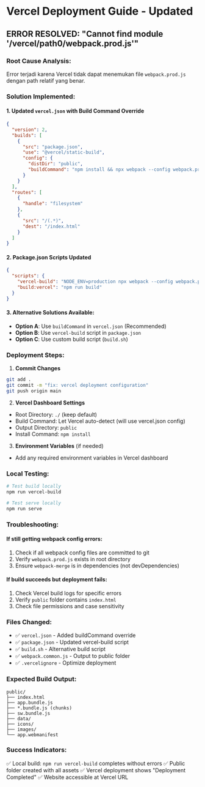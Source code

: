 # Vercel Deployment Guide - Updated

## ERROR RESOLVED: "Cannot find module '/vercel/path0/webpack.prod.js'"

### Root Cause Analysis:
Error terjadi karena Vercel tidak dapat menemukan file `webpack.prod.js` dengan path relatif yang benar.

### Solution Implemented:

#### 1. Updated `vercel.json` with Build Command Override
```json
{
  "version": 2,
  "builds": [
    {
      "src": "package.json",
      "use": "@vercel/static-build",
      "config": {
        "distDir": "public",
        "buildCommand": "npm install && npx webpack --config webpack.prod.js"
      }
    }
  ],
  "routes": [
    {
      "handle": "filesystem"
    },
    {
      "src": "/(.*)",
      "dest": "/index.html"
    }
  ]
}
```

#### 2. Package.json Scripts Updated
```json
{
  "scripts": {
    "vercel-build": "NODE_ENV=production npx webpack --config webpack.prod.js",
    "build:vercel": "npm run build"
  }
}
```

#### 3. Alternative Solutions Available:
- **Option A**: Use `buildCommand` in `vercel.json` (Recommended)
- **Option B**: Use `vercel-build` script in `package.json`
- **Option C**: Use custom build script (`build.sh`)

### Deployment Steps:

1. **Commit Changes**
```bash
git add .
git commit -m "fix: vercel deployment configuration"
git push origin main
```

2. **Vercel Dashboard Settings**
- Root Directory: `./` (keep default)
- Build Command: Let Vercel auto-detect (will use vercel.json config)
- Output Directory: `public`
- Install Command: `npm install`

3. **Environment Variables** (if needed)
- Add any required environment variables in Vercel dashboard

### Local Testing:
```bash
# Test build locally
npm run vercel-build

# Test serve locally  
npm run serve
```

### Troubleshooting:

#### If still getting webpack config errors:
1. Check if all webpack config files are committed to git
2. Verify `webpack.prod.js` exists in root directory
3. Ensure `webpack-merge` is in dependencies (not devDependencies)

#### If build succeeds but deployment fails:
1. Check Vercel build logs for specific errors
2. Verify `public` folder contains `index.html`
3. Check file permissions and case sensitivity

### Files Changed:
- ✅ `vercel.json` - Added buildCommand override
- ✅ `package.json` - Updated vercel-build script
- ✅ `build.sh` - Alternative build script
- ✅ `webpack.common.js` - Output to public folder
- ✅ `.vercelignore` - Optimize deployment

### Expected Build Output:
```
public/
├── index.html
├── app.bundle.js
├── *.bundle.js (chunks)
├── sw.bundle.js
├── data/
├── icons/
├── images/
└── app.webmanifest
```

### Success Indicators:
✅ Local build: `npm run vercel-build` completes without errors
✅ Public folder created with all assets
✅ Vercel deployment shows "Deployment Completed"
✅ Website accessible at Vercel URL
